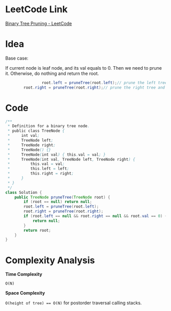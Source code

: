 # LeetCode Link

[Binary Tree Pruning - LeetCode](https://leetcode.com/problems/binary-tree-pruning/)

# Idea

Base case:

If current node is leaf node, and its val equals to 0. Then we need to prune it. Otherwise, do nothing and return the root.

```java
				root.left = pruneTree(root.left);// prune the left tree and put it back to root.left
        root.right = pruneTree(root.right);// prune the right tree and put it back to root.right
```

# Code

```java
/**
 * Definition for a binary tree node.
 * public class TreeNode {
 *     int val;
 *     TreeNode left;
 *     TreeNode right;
 *     TreeNode() {}
 *     TreeNode(int val) { this.val = val; }
 *     TreeNode(int val, TreeNode left, TreeNode right) {
 *         this.val = val;
 *         this.left = left;
 *         this.right = right;
 *     }
 * }
 */
class Solution {
    public TreeNode pruneTree(TreeNode root) {
        if (root == null) return null;
        root.left = pruneTree(root.left);
        root.right = pruneTree(root.right);
        if (root.left == null && root.right == null && root.val == 0) {
            return null;
        }
        return root;
    }
}
```

# Complexity Analysis

**Time Complexity**

`O(N)`

**Space Complexity**

`O(height of tree) == O(N)` for postorder traversal calling stacks.

